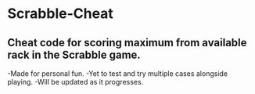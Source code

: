 # Scrabble-Cheat
Cheat code for scoring maximum from available rack in the Scrabble game.
----------------------------------------------------------------------------------------------
-Made for personal fun. 
-Yet to test and try multiple cases alongside playing.
-Will be updated as it progresses.
